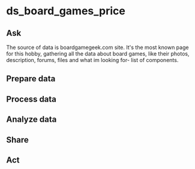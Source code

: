 # ds_board_games_price

## Ask
The source of data is boardgamegeek.com site. It's the most known page for this hobby, gathering all the data about board games, like their photos, description, forums, files and what im looking for- list of components.
## Prepare data

## Process data

## Analyze data

## Share

## Act

